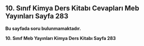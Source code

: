 ## 10. Sınıf Kimya Ders Kitabı Cevapları Meb Yayınları Sayfa 283

**Bu sayfada soru bulunmamaktadır.**

**10. Sınıf Meb Yayınları Kimya Ders Kitabı Sayfa 283**